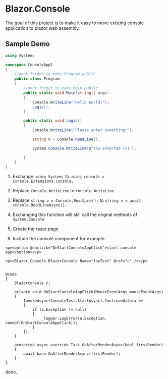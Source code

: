 # Blazor.Console

The goal of this project is to make it easy to move existing console application to blazor web assembly.

## Sample Demo



```csharp
using System;

namespace ConsoleApp1
{
    //dont forget to make Program public
    public class Program
    {
        //dont forget to make Main public
        public static void Main(string[] args)
        {
            Console.WriteLine("Hello World!");
            Logic();
        }

        public static void Logic()
        {
            Console.WriteLine("Please enter something:");

            string v = Console.ReadLine();

            System.Console.WriteLine($"You enterted {v}");

        }
    }
}
```

1. Exchange `using System;` to `using console = Console.Extensions.Console;`
2. Replace `Console.WriteLine` to `console.WriteLine`
3. Replace `string v = Console.ReadLine();` to `string v = await console.ReadLineAsync();`
4. Exchanging this function will still call the orignal methods of `System.Console` 

4. Create the razor page
5. Include the console component for example:

```razor
<p><button @onclick="OnStartConsoleAppClick">start console app</button></p>

<p><Blazor.Console.BlazorConsole Name="fooTest" @ref="c" /></p>


@code
{
    BlazorConsole c;

    private void OnStartConsoleAppClick(MouseEventArgs mouseEventArgs)
    {
        InvokeAsync(ConsoleTest.StartAsync).ContinueWith(a =>
        {
            if (a.Exception != null)
            {
                _logger.LogError(a.Exception, nameof(OnStartConsoleAppClick));
            }
        });
    }

    protected async override Task OnAfterRenderAsync(bool firstRender)
    {
        await base.OnAfterRenderAsync(firstRender);
    }
}
```

done.


